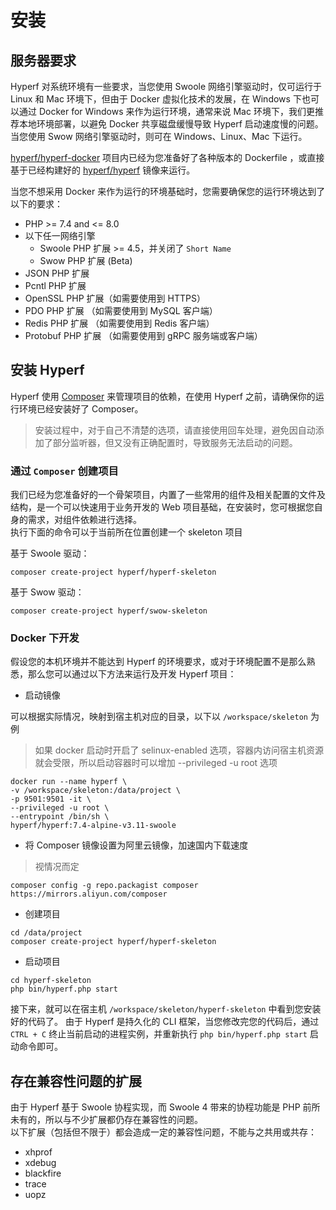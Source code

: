 # 安装

## 服务器要求

Hyperf 对系统环境有一些要求，当您使用 Swoole 网络引擎驱动时，仅可运行于 Linux 和 Mac 环境下，但由于 Docker 虚拟化技术的发展，在 Windows 下也可以通过 Docker for Windows 来作为运行环境，通常来说 Mac 环境下，我们更推荐本地环境部署，以避免 Docker 共享磁盘缓慢导致 Hyperf 启动速度慢的问题。当您使用 Swow 网络引擎驱动时，则可在 Windows、Linux、Mac 下运行。

[hyperf/hyperf-docker](https://github.com/hyperf/hyperf-docker) 项目内已经为您准备好了各种版本的 Dockerfile ，或直接基于已经构建好的 [hyperf/hyperf](https://hub.docker.com/r/hyperf/hyperf) 镜像来运行。   

当您不想采用 Docker 来作为运行的环境基础时，您需要确保您的运行环境达到了以下的要求：   

 - PHP >= 7.4 and <= 8.0
 - 以下任一网络引擎
   - Swoole PHP 扩展 >= 4.5，并关闭了 `Short Name`
   - Swow PHP 扩展 (Beta)
 - JSON PHP 扩展
 - Pcntl PHP 扩展
 - OpenSSL PHP 扩展（如需要使用到 HTTPS）
 - PDO PHP 扩展 （如需要使用到 MySQL 客户端）
 - Redis PHP 扩展 （如需要使用到 Redis 客户端）
 - Protobuf PHP 扩展 （如需要使用到 gRPC 服务端或客户端）


## 安装 Hyperf

Hyperf 使用 [Composer](https://getcomposer.org) 来管理项目的依赖，在使用 Hyperf 之前，请确保你的运行环境已经安装好了 Composer。

> 安装过程中，对于自己不清楚的选项，请直接使用回车处理，避免因自动添加了部分监听器，但又没有正确配置时，导致服务无法启动的问题。

### 通过 `Composer` 创建项目

我们已经为您准备好的一个骨架项目，内置了一些常用的组件及相关配置的文件及结构，是一个可以快速用于业务开发的 Web 项目基础，在安装时，您可根据您自身的需求，对组件依赖进行选择。   
执行下面的命令可以于当前所在位置创建一个 skeleton 项目

基于 Swoole 驱动：   
```
composer create-project hyperf/hyperf-skeleton 
```
基于 Swow 驱动：   
```
composer create-project hyperf/swow-skeleton 
```

### Docker 下开发

假设您的本机环境并不能达到 Hyperf 的环境要求，或对于环境配置不是那么熟悉，那么您可以通过以下方法来运行及开发 Hyperf 项目：

- 启动镜像

可以根据实际情况，映射到宿主机对应的目录，以下以 `/workspace/skeleton` 为例

> 如果 docker 启动时开启了 selinux-enabled 选项，容器内访问宿主机资源就会受限，所以启动容器时可以增加 --privileged -u root 选项

```shell
docker run --name hyperf \
-v /workspace/skeleton:/data/project \
-p 9501:9501 -it \
--privileged -u root \
--entrypoint /bin/sh \
hyperf/hyperf:7.4-alpine-v3.11-swoole
```

- 将 Composer 镜像设置为阿里云镜像，加速国内下载速度

> 视情况而定

```shell
composer config -g repo.packagist composer https://mirrors.aliyun.com/composer
```

- 创建项目

```shell
cd /data/project
composer create-project hyperf/hyperf-skeleton
```

- 启动项目

```shell
cd hyperf-skeleton
php bin/hyperf.php start
```

接下来，就可以在宿主机 `/workspace/skeleton/hyperf-skeleton` 中看到您安装好的代码了。
由于 Hyperf 是持久化的 CLI 框架，当您修改完您的代码后，通过 `CTRL + C` 终止当前启动的进程实例，并重新执行 `php bin/hyperf.php start` 启动命令即可。

## 存在兼容性问题的扩展

由于 Hyperf 基于 Swoole 协程实现，而 Swoole 4 带来的协程功能是 PHP 前所未有的，所以与不少扩展都仍存在兼容性的问题。   
以下扩展（包括但不限于）都会造成一定的兼容性问题，不能与之共用或共存：

- xhprof
- xdebug
- blackfire
- trace
- uopz
